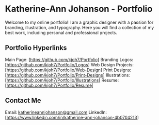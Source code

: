 # Katherine-Ann Johanson - Portfolio

Welcome to my online portfolio! I am a graphic designer with a passion for branding, illustration, and typography. Here you will find a collection of my best work, including personal and professional projects.

## Portfolio Hyperlinks

Main Page: [https://github.com/kjoh7/Portfolio]
Branding Logos: [https://github.com/kjoh7/Portfolio/Logos]
Web Design Projects: [https://github.com/kjoh7/Portfolio/Web-Design]
Print Designs: [https://github.com/kjoh7/Portfolio/Print-Designs]
Illustrations: [https://github.com/kjoh7/Portfolio/Illustrations]
Resume: [https://github.com/kjoh7/Portfolio/Resume]

## Contact Me

Email: katherineannjohanson@gmail.com
LinkedIn: [https://www.linkedin.com/in/katherine-ann-johanson-4b0704213]
